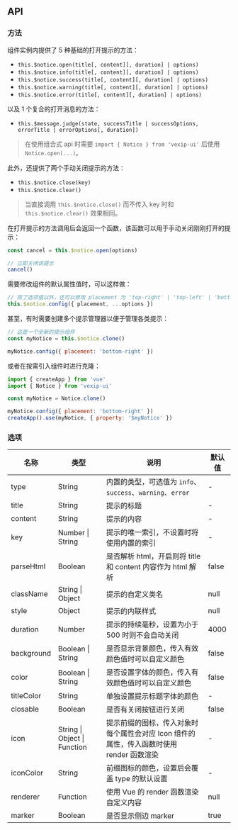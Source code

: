 ## API

### 方法

组件实例内提供了 5 种基础的打开提示的方法：

- `this.$notice.open(title[, content][, duration] | options)`
- `this.$notice.info(title[, content][, duration] | options)`
- `this.$notice.success(title[, content][, duration] | options)`
- `this.$notice.warning(title[, content][, duration] | options)`
- `this.$notice.error(title[, content][, duration] | options)`

以及 1 个复合的打开消息的方法：

- `this.$message.judge(state, successTitle | successOptions, errorTitle | errorOptions[, duration])`

> 在使用组合式 api 时需要 `import { Notice } from 'vexip-ui'` 后使用 `Notice.open(...)`。

此外，还提供了两个手动关闭提示的方法：

- `this.$notice.close(key)`
- `this.$notice.clear()`

> 当直接调用 `this.$notice.close()` 而不传入 key 时和 `this.$notice.clear()` 效果相同。

在打开提示的方法调用后会返回一个函数，该函数可以用于手动关闭刚刚打开的提示：

```js
const cancel = this.$notice.open(options)

// 立即关闭该提示
cancel()
```

需要修改组件的默认属性值时，可以这样做：

```js
// 除了选项值以外，还可以修改 placement 为 'top-right' | 'top-left' | 'bottom-right' | 'bottom-left' 来改变提示的位置
this.$notice.config({ placement, ...options })
```

甚至，有时需要创建多个提示管理器以便于管理各类提示：

```js
// 这是一个全新的提示组件
const myNotice = this.$notice.clone()

myNotice.config({ placement: 'bottom-right' })
```

或者在按需引入组件时进行克隆：

```js
import { createApp } from 'vue'
import { Notice } from 'vexip-ui'

const myNotice = Notice.clone()

myNotice.config({ placement: 'bottom-right' })
createApp().use(myNotice, { property: '$myNotice' })
```

### 选项

| 名称       | 类型                         | 说明                                                                                     | 默认值 |
| ---------- | ---------------------------- | ---------------------------------------------------------------------------------------- | ------ |
| type       | String                       | 内置的类型，可选值为 `info`、`success`、`warning`、`error`                               | -      |
| title      | String                       | 提示的标题                                                                               | -      |
| content    | String                       | 提示的内容                                                                               | -      |
| key        | Number \| String             | 提示的唯一索引，不设置时将使用内置的索引                                                 | -      |
| parseHtml  | Boolean                      | 是否解析 html，开启则将 title 和 content 内容作为 html 解析                              | false  |
| className  | String \| Object             | 提示的自定义类名                                                                         | null   |
| style      | Object                       | 提示的内联样式                                                                           | null   |
| duration   | Number                       | 提示的持续毫秒，设置为小于 500 时则不会自动关闭                                          | 4000   |
| background | Boolean \| String            | 是否显示背景颜色，传入有效颜色值时可以自定义颜色                                         | false  |
| color      | Boolean \| String            | 是否设置字体的颜色，传入有效颜色值时可以自定义颜色                                       | false  |
| titleColor | String                       | 单独设置提示标题字体的颜色                                                               | -      |
| closable   | Boolean                      | 是否有关闭按钮进行关闭                                                                   | false  |
| icon       | String \| Object \| Function | 提示前缀的图标，传入对象时每个属性会对应 Icon 组件的属性，传入函数时使用 render 函数渲染 | -      |
| iconColor  | String                       | 前缀图标的颜色，设置后会覆盖 type 的默认设置                                             | -      |
| renderer   | Function                     | 使用 Vue 的 render 函数渲染自定义内容                                                    | null   |
| marker     | Boolean                      | 是否显示侧边 marker                                                                      | true   |
